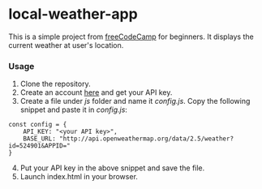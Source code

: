 # local-weather-app
This is a simple project from [freeCodeCamp](https://www.freecodecamp.com/challenges/show-the-local-weather) for beginners. It displays the current weather at user's location.

### Usage
1. Clone the repository. 
2. Create an account [here](https://openweathermap.org/) and get your API key. 
3. Create a file under *js* folder and name it *config.js*. Copy the following snippet and paste it in *config.js*:
```
const config = {
    API_KEY: "<your API key>",
    BASE_URL: "http://api.openweathermap.org/data/2.5/weather?id=524901&APPID="
}
```
4. Put your API key in the above snippet and save the file.
5. Launch index.html in your browser.
